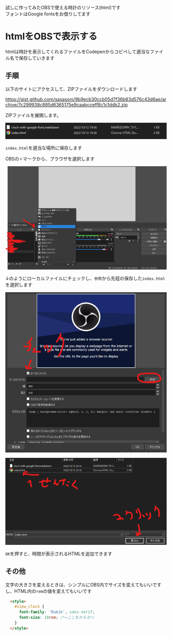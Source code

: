 試しに作ってみたOBSで使える時計のリソース(html)です  
フォントはGoogle fontsをお借りしてます

# htmlをOBSで表示する

htmlは時計を表示してくれるファイルをCodepenからコピペして適当なファイル名で保存していきます

## 手順

以下のサイトにアクセスして、ZIPファイルをダウンロードします

https://gist.github.com/sasasoni/9b9ecb30ccb05d7f36b83d576c43d6ae/archive/7c299938c885d6365175e9caabcceff8c1c1ddb2.zip

ZIPファイルを展開します。


![img](assets/usage1.png)

`index.html`を適当な場所に保存します

OBSの`＋`マークから、ブラウザを選択します

![img](assets/usage2.png)

↓のようにローカルファイルにチェックし、`参照`から先程の保存した`index.html`を選択します

![img](assets/usage3.png)

![img](assets/usage4.png)

`OK`を押すと、時間が表示されるHTMLを追加できます

## その他

文字の大きさを変えるときは、シンプルにOBS内でサイズを変えてもいいですし、HTML内の`rem`の値を変えてもいいです

```html
  <style>
    #view_clock {
      font-family: 'Rubik', sans-serif;
      font-size: 10rem; /*←ここをかえる*/
    }
  </style>
```